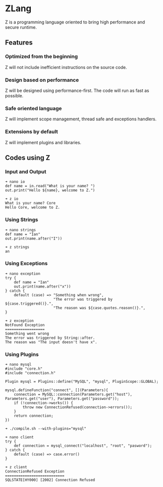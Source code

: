 # ZLang

Z is a programming language oriented to bring high performance and secure runtime.

## Features

### Optimized from the beginning

Z will not include inefficient instructions on the source code.

### Design based on performance

Z will be designed using performance-first. The code will run as fast as possible.

### Safe oriented language

Z will implement scope management, thread safe and exceptions handlers.

### Extensions by default

Z will implement plugins and libraries.

## Codes using Z

### Input and Output

```Z
➜ nano io 
def name = in.read("What is your name? ")
out.print("Hello ${name}, welcome to Z.")

➜ z io
What is your name? Core
Hello Core, welcome to Z.
```

### Using Strings

```Z
➜ nano strings 
def name = "Ian"
out.print(name.after("I"))

➜ z strings
an
```

### Using Exceptions

```Z
➜ nano exception 
try {
    def name = "Ian"
    out.print(name.after("x"))
} catch {
    default (case) => "Something when wrong",
                      "The error was triggered by ${case.triggered()}.",
                      "The reason was ${case.quotes.reason()}.",
}

➜ z exception
NotFound Exception
==================
Something went wrong
The error was triggered by String::after.
The reason was "The input doesn't have x".
```

### Using Plugins

```Z
➜ nano mysql
#include "core.h"
#include "connection.h"

Plugin mysql = Plugins::define("MySQL", "mysql", PluginScope::GLOBAL);

mysql.defineFunction("connect", [](Parameters){
    connection = MySQL::connection(Parameters.get("host"), Parameters.get("user"), Parameters.get("password"));
    if (!connection->works()) {
        throw new ConnectionRefused(connection->errors());
    }
    return connection;
})

➜ ./compile.sh --with-plugins="mysql"

➜ nano client
try {
    def connection = mysql_connect("localhost", "root", "pasword");
} catch {
    default (case) => case.error()
}

➜ z client
ConnectionRefused Exception
===========================
SQLSTATE[HY000] [2002] Connection Refused
```





